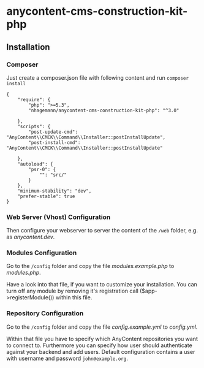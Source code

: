 anycontent-cms-construction-kit-php
===================================


## Installation

### Composer

Just create a composer.json file with following content and run `composer install`

    {
        "require": {
            "php": ">=5.3",
            "nhagemann/anycontent-cms-construction-kit-php": "^3.0"
    
        },
        "scripts": {
            "post-update-cmd": "AnyContent\\CMCK\\Command\\Installer::postInstallUpdate",
            "post-install-cmd": "AnyContent\\CMCK\\Command\\Installer::postInstallUpdate"
    
        },
        "autoload": {
            "psr-0": {
                "": "src/"
            }
        },
        "minimum-stability": "dev",
        "prefer-stable": true
    }
    
### Web Server (Vhost) Configuration

Then configure your webserver to server the content of the `/web` folder, e.g. as _anycontent.dev_.


### Modules Configuration

Go to the `/config` folder and copy the file _modules.example.php_ to _modules.php_.

Have a look into that file, if you want to customize your installation. You can turn off any module by removing
it's registration call ($app->registerModule()) within this file.

### Repository Configuration

Go to the `/config` folder and copy the file _config.example.yml_ to _config.yml_.

Within that file you have to specify which AnyContent repositories you want to connect to. Furthermore you can
specify how user should authenticate against your backend and add users. Default configuration contains a user
with username and password `john@example.org`. 

